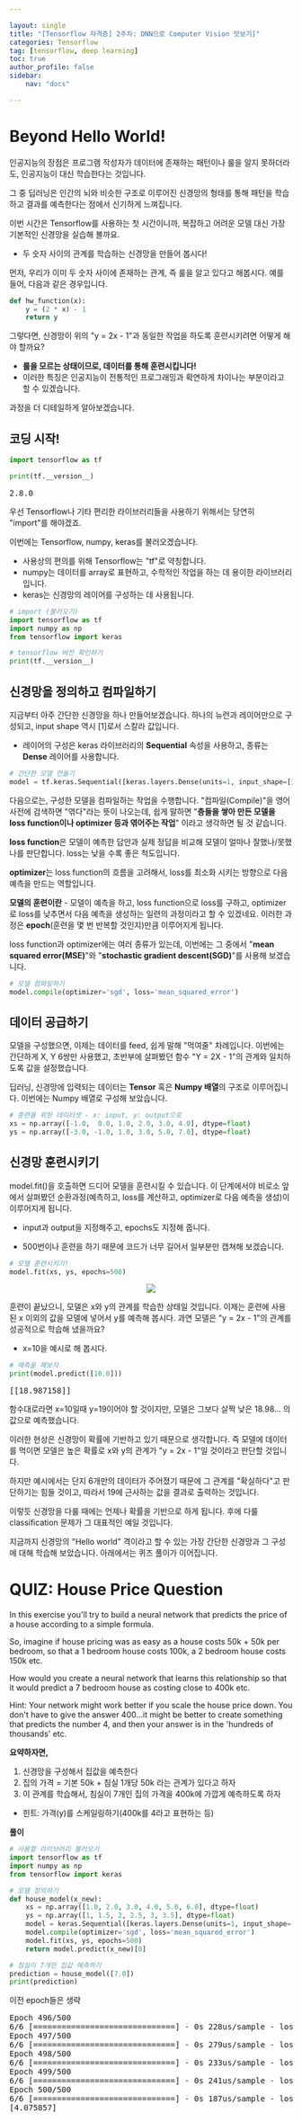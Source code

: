 ```yaml
---

layout: single
title: "[Tensorflow 자격증] 2주차: DNN으로 Computer Vision 맛보기]"
categories: Tensorflow
tag: [tensorflow, deep learning]
toc: true
author_profile: false
sidebar:
    nav: "docs"

---
```


# Beyond Hello World!

  

인공지능의 장점은 프로그램 작성자가 데이터에 존재하는 패턴이나 룰을 알지 못하더라도, 인공지능이 대신 학습한다는 것입니다.

  

그 중 딥러닝은 인간의 뇌와 비슷한 구조로 이루어진 신경망의 형태를 통해 패턴을 학습하고 결과를 예측한다는 점에서 신기하게 느껴집니다.

  

이번 시간은 Tensorflow를 사용하는 첫 시간이니까, 복잡하고 어려운 모델 대신 가장 기본적인 신경망을 실습해 볼까요.

- 두 숫자 사이의 관계를 학습하는 신경망을 만들어 봅시다!

  

먼저, 우리가 이미 두 숫자 사이에 존재하는 관계, 즉 룰을 알고 있다고 해봅시다. 예를 들어, 다음과 같은 경우입니다.

```python
def hw_function(x):
    y = (2 * x) - 1
    return y
```

  

그렇다면, 신경망이 위의 "y = 2x - 1"과 동일한 작업을 하도록 훈련시키려면 어떻게 해야 할까요?

- **룰을 모르는 상태이므로, 데이터를 통해 훈련시킵니다!**
- 이러한 특징은 인공지능이 전통적인 프로그래밍과 확연하게 차이나는 부분이라고 할 수 있겠습니다.

  

과정을 더 디테일하게 알아보겠습니다.

  

  

## 코딩 시작!

  

  ```python
  import tensorflow as tf
  
  print(tf.__version__)
  ```

<pre>
2.8.0
</pre>



우선 Tensorflow나 기타 편리한 라이브러리들을 사용하기 위해서는 당연히 "import"를 해야겠죠.

  

이번에는 Tensorflow, numpy, keras를 불러오겠습니다.

- 사용상의 편의를 위해 Tensorflow는 "tf"로 약칭합니다.
- numpy는 데이터를 array로 표현하고, 수학적인 작업을 하는 데 용이한 라이브러리입니다.
- keras는 신경망의 레이어를 구성하는 데 사용됩니다.






```python
# import (불러오기)
import tensorflow as tf
import numpy as np
from tensorflow import keras

# tensorflow 버전 확인하기
print(tf.__version__)
```








## 신경망을 정의하고 컴파일하기

  

지금부터 아주 간단한 신경망을 하나 만들어보겠습니다. 하나의 뉴런과 레이어만으로 구성되고, input shape 역시 [1]로서 스칼라 값입니다.

- 레이어의 구성은 keras 라이브러리의 **Sequential** 속성을 사용하고, 종류는 **Dense** 레이어를 사용합니다.






```python
# 간단한 모델 만들기
model = tf.keras.Sequential([keras.layers.Dense(units=1, input_shape=[1])])
```

  

  

다음으로는, 구성한 모델을 컴파일하는 작업을 수행합니다. "컴파일(Compile)"을 영어사전에 검색하면 "엮다"라는 뜻이 나오는데, 쉽게 말하면 "**층들을 쌓아 만든 모델을 loss function이나 optimizer 등과 엮어주는 작업**" 이라고 생각하면 될 것 같습니다.

  

**loss function**은 모델이 예측한 답안과 실제 정답을 비교해 모델이 얼마나 잘했나/못했나를 판단합니다.  loss는 낮을 수록 좋은 척도입니다.

  

**optimizer**는 loss function의 흐름을 고려해서, loss를 최소화 시키는 방향으로 다음 예측을 만드는 역할입니다. 

  

**모델의 훈련이란** - 모델이 예측을 하고, loss function으로 loss를 구하고, optimizer로 loss를 낮추면서 다음 예측을 생성하는 일련의 과정이라고 할 수 있겠네요. 이러한 과정은 **epoch**(훈련을 몇 번 반복할 것인지)만큼 이루어지게 됩니다.

  

  

loss function과 optimizer에는 여러 종류가 있는데, 이번에는 그 중에서 "**mean squared error(MSE)**"와 "**stochastic gradient descent(SGD)**"를 사용해 보겠습니다.

```python
# 모델 컴파일하기
model.compile(optimizer='sgd', loss='mean_squared_error')
```

  

  

  

## 데이터 공급하기

  

모델을 구성했으면, 이제는 데이터를 feed, 쉽게 말해 "먹여줄" 차례입니다. 이번에는 간단하게 X, Y 6쌍만 사용했고, 초반부에 살펴봤던 함수 "Y = 2X - 1"의 관계와 일치하도록 값을 설정했습니다.

  

딥러닝, 신경망에 입력되는 데이터는 **Tensor** 혹은 **Numpy 배열**의 구조로 이루어집니다. 이번에는 Numpy 배열로 구성해 보았습니다.

  

```python
# 훈련을 위한 데이터셋 - x: input, y: output으로
xs = np.array([-1.0,  0.0, 1.0, 2.0, 3.0, 4.0], dtype=float)
ys = np.array([-3.0, -1.0, 1.0, 3.0, 5.0, 7.0], dtype=float)
```

  

  

  

## 신경망 훈련시키기

  

model.fit()을 호출하면 드디어 모델을 훈련시킬 수 있습니다. 이 단계에서야 비로소 앞에서 살펴봤던 순환과정(예측하고, loss를 계산하고, optimizer로 다음 예측을 생성)이 이루어지게 됩니다.

- input과 output을 지정해주고, epochs도 지정해 줍니다.

  

  

- 500번이나 훈련을 하기 때문에 코드가 너무 길어서 일부분만 캡쳐해 보겠습니다.

```python
# 모델 훈련시키기!
model.fit(xs, ys, epochs=500)
```

<center><img src="../images/2022-02-26-TF-1/1.JPG"></center> 

  

  

훈련이 끝났으니, 모델은 x와 y의 관계를 학습한 상태일 것입니다. 이제는 훈련에 사용된 x 이외의 값을 모델에 넣어서 y를 예측해 봅시다. 과연 모델은 "y = 2x - 1"의 관계를 성공적으로 학습해 냈을까요?

- x=10을 예시로 해 봅시다.

  

  

```python
# 예측을 해보자
print(model.predict([10.0]))
```

<pre>
[[18.987158]]
</pre>



함수대로라면 x=10일때 y=19이어야 할 것이지만, 모델은 그보다 살짝 낮은 18.98... 의 값으로 예측했습니다.

  

이러한 현상은 신경망이 확률에 기반하고 있기 때문으로 생각합니다. 즉 모델에 데이터를 먹이면 모델은 높은 확률로 x와 y의 관계가 "y = 2x - 1"일 것이라고 판단할 것입니다. 

하지만 예시에서는 단지 6개만의 데이터가 주어졌기 때문에 그 관계를 "확실하다"고 판단하기는 힘들 것이고, 따라서 19에 근사하는 값을 결과로 출력하는 것입니다.

  

이렇듯 신경망을 다룰 때에는 언제나 확률을 기반으로 하게 됩니다. 후에 다룰 classification 문제가 그 대표적인 예일 것입니다.

  

지금까지 신경망의 "Hello world" 격이라고 할 수 있는 가장 간단한 신경망과 그 구성에 대해 학습해 보았습니다. 아래에서는 퀴즈 풀이가 이어집니다.

  

  

  

  

# QUIZ: House Price Question

In this exercise you'll try to build a neural network that predicts the price of a house according to a simple formula.

So, imagine if house pricing was as easy as a house costs 50k + 50k per bedroom, so that a 1 bedroom house costs 100k, a 2 bedroom house costs 150k etc.

How would you create a neural network that learns this relationship so that it would predict a 7 bedroom house as costing close to 400k etc.

Hint: Your network might work better if you scale the house price down. You don't have to give the answer 400...it might be better to create something that predicts the number 4, and then your answer is in the 'hundreds of thousands' etc.

  

  

**요약하자면,**

1. 신경망을 구성해서 집값을 예측한다
2. 집의 가격 = 기본 50k + 침실 1개당 50k 라는 관계가 있다고 하자
3. 이 관계를 학습해서, 침실이 7개인 집의 가격을 400k에 가깝게 예측하도록 하자

- 힌트: 가격(y)를 스케일링하기(400k를 4라고 표현하는 등)

  

  

**풀이**

```python
# 사용할 라이브러리 불러오기
import tensorflow as tf
import numpy as np
from tensorflow import keras
```

```python
# 모델 정의하기
def house_model(x_new):
    xs = np.array([1.0, 2.0, 3.0, 4.0, 5.0, 6.0], dtype=float)
    ys = np.array([1, 1.5, 2, 2.5, 3, 3.5], dtype=float)
    model = keras.Sequential([keras.layers.Dense(units=1, input_shape=[1])])
    model.compile(optimizer='sgd', loss='mean_squared_error')
    model.fit(xs, ys, epochs=500)
    return model.predict(x_new)[0]
```

```python
# 침실이 7개인 집값 예측하기
prediction = house_model([7.0])
print(prediction)
```

이전 epoch들은 생략

<pre>
Epoch 496/500
6/6 [==============================] - 0s 228us/sample - loss: 0.0028
Epoch 497/500
6/6 [==============================] - 0s 279us/sample - loss: 0.0028
Epoch 498/500
6/6 [==============================] - 0s 233us/sample - loss: 0.0028
Epoch 499/500
6/6 [==============================] - 0s 241us/sample - loss: 0.0028
Epoch 500/500
6/6 [==============================] - 0s 187us/sample - loss: 0.0028
[4.075857]
</pre>




